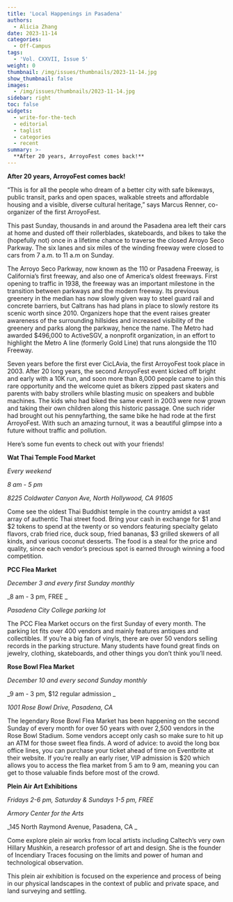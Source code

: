 ```yaml
---
title: 'Local Happenings in Pasadena'
authors:
  - Alicia Zhang
date: 2023-11-14
categories:
  - Off-Campus
tags:
  - 'Vol. CXXVII, Issue 5'
weight: 0
thumbnail: /img/issues/thumbnails/2023-11-14.jpg
show_thumbnail: false
images:
  - /img/issues/thumbnails/2023-11-14.jpg
sidebar: right
toc: false
widgets:
  - write-for-the-tech
  - editorial
  - taglist
  - categories
  - recent
summary: >-
  **After 20 years, ArroyoFest comes back!**
---
```


**After 20 years, ArroyoFest comes back!** 

“This is for all the people who dream of a better city with safe bikeways, public transit, parks and open spaces, walkable streets and affordable housing and a visible, diverse cultural heritage,” says Marcus Renner, co-organizer of the first ArroyoFest. 

This past Sunday, thousands in and around the Pasadena area left their cars at home and dusted off their rollerblades, skateboards, and bikes to take the (hopefully not) once in a lifetime chance to traverse the closed Arroyo Seco Parkway. The six lanes and six miles of the winding freeway were closed to cars from 7 a.m. to 11 a.m on Sunday. 

The Arroyo Seco Parkway, now known as the 110 or Pasadena Freeway, is California’s first freeway, and also one of America’s oldest freeways. First opening to traffic in 1938, the freeway was an important milestone in the transition between parkways and the modern freeway. Its previous greenery in the median has now slowly given way to steel guard rail and concrete barriers, but Caltrans has had plans in place to slowly restore its scenic worth since 2010. Organizers hope that the event raises greater awareness of the surrounding hillsides and increased visibility of the greenery and parks along the parkway, hence the name. The Metro had awarded $496,000 to ActiveSGV, a nonprofit organization, in an effort to highlight the Metro A line (formerly Gold Line) that runs alongside the 110 Freeway. 

Seven years before the first ever CicLAvia, the first ArroyoFest took place in 2003. After 20 long years, the second ArroyoFest event kicked off bright and early with a 10K run, and soon more than 8,000 people came to join this rare opportunity and the welcome quiet as bikers zipped past skaters and parents with baby strollers while blasting music on speakers and bubble machines. The kids who had biked the same event in 2003 were now grown and taking their own children along this historic passage. One such rider had brought out his pennyfarthing, the same bike he had rode at the first ArroyoFest. With such an amazing turnout, it was a beautiful glimpse into a future without traffic and pollution. 

Here’s some fun events to check out with your friends!

**Wat Thai Temple Food Market**

_Every weekend_

_8 am - 5 pm_

_8225 Coldwater Canyon Ave, North Hollywood, CA 91605_

Come see the oldest Thai Buddhist temple in the country amidst a vast array of authentic Thai street food. Bring your cash in exchange for $1 and $2 tokens to spend at the twenty or so vendors featuring specialty gelato flavors, crab fried rice, duck soup, fried bananas, $3 grilled skewers of all kinds, and various coconut desserts. The food is a steal for the price and quality, since each vendor’s precious spot is earned through winning a food competition. 

**PCC Flea Market**

_December 3 and every first Sunday monthly_

_8 am - 3 pm, FREE _

_Pasadena City College parking lot_

The PCC Flea Market occurs on the first Sunday of every month. The parking lot fits over 400 vendors and mainly features antiques and collectibles. If you’re a big fan of vinyls, there are over 50 vendors selling records in the parking structure. Many students have found great finds on jewelry, clothing, skateboards, and other things you don’t think you’ll need. 

**Rose Bowl Flea Market**

_December 10 and every second Sunday monthly_

_9 am - 3 pm, $12 regular admission _

_1001 Rose Bowl Drive, Pasadena, CA_

The legendary Rose Bowl Flea Market has been happening on the second Sunday of every month for over 50 years with over 2,500 vendors in the Rose Bowl Stadium. Some vendors accept only cash so make sure to hit up an ATM for those sweet flea finds. A word of advice: to avoid the long box office lines, you can purchase your ticket ahead of time on Eventbrite at their website. If you’re really an early riser, VIP admission is $20 which allows you to access the flea market from 5 am to 9 am, meaning you can get to those valuable finds before most of the crowd.

**Plein Air Art Exhibitions**

_Fridays 2-6 pm, Saturday & Sundays 1-5 pm, FREE_

_Armory Center for the Arts_

_145 North Raymond Avenue, Pasadena, CA _

Come explore plein air works from local artists including Caltech’s very own Hillary Mushkin, a research professor of art and design. She is the founder of Incendiary Traces focusing on the limits and power of human and technological observation. 

This plein air exhibition is focused on the experience and process of being in our physical landscapes in the context of public and private space, and land surveying and settling. 
